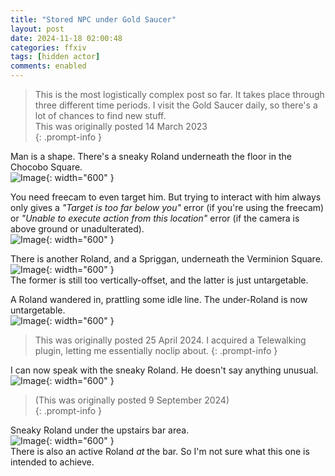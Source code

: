 ```yaml
---
title: "Stored NPC under Gold Saucer"
layout: post
date: 2024-11-18 02:00:48
categories: ffxiv
tags: [hidden actor]
comments: enabled
---
```

> This is the most logistically complex post so far. It takes place through three different time periods. I visit the Gold Saucer daily, so there's a lot of chances to find new stuff.  
> This was originally posted 14 March 2023  
{: .prompt-info }

Man is a shape. There's a sneaky Roland underneath the floor in the Chocobo Square.  
![Image](/GS_1.png){: width="600" }

You need freecam to even target him. But trying to interact with him always only gives a *"Target is too far below you"* error (if you're using the freecam) or *"Unable to execute action from this location"* error (if the camera is above ground or unadulterated).  
![Image](/GS_2.png){: width="600" }

There is another Roland, and a Spriggan, underneath the Verminion Square.  
![Image](/GS_3.png){: width="600" }  
The former is still too vertically-offset, and the latter is just untargetable.

A Roland wandered in, prattling some idle line. The under-Roland is now untargetable.    
![Image](/GS_4.png){: width="600" }

> This was originally posted 25 April 2024. I acquired a Telewalking plugin, letting me essentially noclip about.
{: .prompt-info }

I can now speak with the sneaky Roland. He doesn't say anything unusual.  
![Image](/GS_5.png){: width="600" }

> (This was originally posted 9 September 2024)  
{: .prompt-info }

Sneaky Roland under the upstairs bar area.  
![Image](/GS_6.png){: width="600" }  
There is also an active Roland _at_ the bar. So I'm not sure what this one is intended to achieve.


